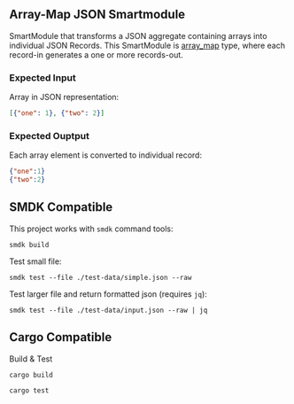 ## Array-Map JSON Smartmodule

SmartModule that transforms a JSON aggregate containing arrays into individual JSON Records. This SmartModule is [array_map] type, where each record-in generates a one or more records-out.

### Expected Input

Array in JSON representation:

```json
[{"one": 1}, {"two": 2}]
```

### Expected Ouptput

Each array element is converted to individual record:

```json
{"one":1}
{"two":2}
```

## SMDK Compatible

This project works with `smdk` command tools:

```
smdk build
```

Test small file:

```
smdk test --file ./test-data/simple.json --raw
```

Test larger file and return formatted json (requires `jq`):

```
smdk test --file ./test-data/input.json --raw | jq
```

## Cargo Compatible

Build & Test

```
cargo build
```

```
cargo test
```


[array_map]: https://www.fluvio.io/smartmodules/transform/array-map/